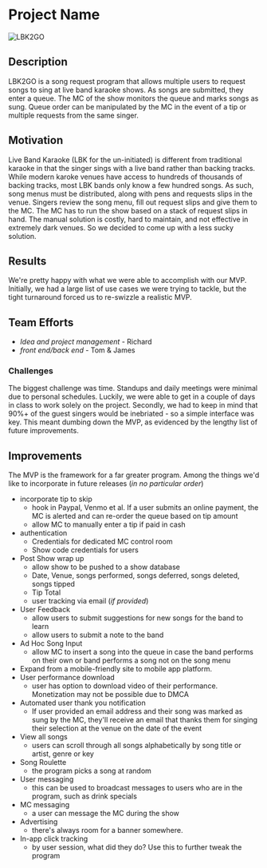 # Project Name
![LBK2GO](https://raw.githubusercontent.com/tomboygitty/Project-2/master/public/images/LBK2GO_LOGO.png)

## Description
LBK2GO is a song request program that allows multiple users to request songs to sing at live band karaoke shows.  As songs are submitted, they enter a queue.  The MC of the show monitors the queue and marks songs as sung.  Queue order can be manipulated by the MC in the event of a tip or multiple requests from the same singer.

## Motivation
Live Band Karaoke (LBK for the un-initiated) is different from traditional karaoke in that the singer sings with a live band rather than backing tracks.  While modern karoke venues have access to hundreds of thousands of backing tracks, most LBK bands only know a few hundred songs.  As such, song menus must be distributed, along with pens and requests slips in the venue.  Singers review the song menu, fill out request slips and give them to the MC. The MC has to run the show based on a stack of request slips in hand.  The manual solution is costly, hard to maintain, and not effective in extremely dark venues.  So we decided to come up with a less sucky solution. 

## Results
We're pretty happy with what we were able to accomplish with our MVP.  Initially, we had a large list of use cases we were trying to tackle, but the tight turnaround forced us to re-swizzle a realistic MVP.

## Team Efforts
* _Idea and project management_ - Richard 
* _front end/back end_ - Tom & James

### Challenges
The biggest challenge was time.  Standups and daily meetings were minimal due to personal schedules. Luckily, we were able to get in a couple of days in class to work solely on the project. Secondly, we had to keep in mind that 90%+ of the guest singers would be inebriated - so a simple interface was key.  This meant dumbing down the MVP, as evidenced by the lengthy list of future improvements.

## Improvements
The MVP is the framework for a far greater program. Among the things we'd like to incorporate in future releases (_in no particular order_)
* incorporate tip to skip
    * hook in Paypal, Venmo et al.  If a user submits an online payment, the MC is alerted and can re-order the queue based on tip amount
    * allow MC to manually enter a tip if paid in cash
* authentication
    * Credentials for dedicated MC control room
    * Show code credentials for users   
* Post Show wrap up
    * allow show to be pushed to a show database
    * Date, Venue, songs performed, songs deferred, songs deleted, songs tipped
    * Tip Total
    * user tracking via email (_if provided_)
* User Feedback
    * allow users to submit suggestions for new songs for the band to learn
    * allow users to submit a note to the band
* Ad Hoc Song Input
    * allow MC to insert a song into the queue in case the band performs on their own or band performs a song not on the song menu
* Expand from a mobile-friendly site to mobile app platform.  
* User performance download
    * user has option to download video of their performance.  Monetization may not be possible due to DMCA
* Automated user thank you notification
    * If user provided an email address and their song was marked as sung by the MC, they'll receive an email that thanks them for singing their selection at the venue on the date of the event
* View all songs
    * users can scroll through all songs alphabetically by song title or artist, genre or key
* Song Roulette
    * the program picks a song at random
* User messaging
    * this can be used to broadcast messages to users who are in the program, such as drink specials
* MC messaging
    * a user can message the MC during the show
* Advertising
    * there's always room for a banner somewhere.
* In-app click tracking
    * by user session, what did they do?  Use this to further tweak the program


